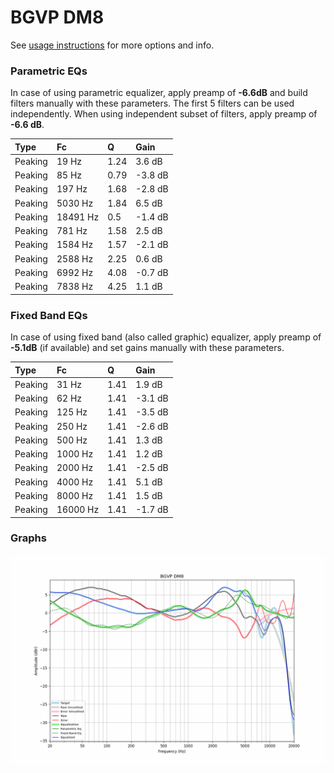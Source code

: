 # BGVP DM8
See [usage instructions](https://github.com/jaakkopasanen/AutoEq#usage) for more options and info.

### Parametric EQs
In case of using parametric equalizer, apply preamp of **-6.6dB** and build filters manually
with these parameters. The first 5 filters can be used independently.
When using independent subset of filters, apply preamp of **-6.6 dB**.

| Type    | Fc       |    Q | Gain    |
|:--------|:---------|:-----|:--------|
| Peaking | 19 Hz    | 1.24 | 3.6 dB  |
| Peaking | 85 Hz    | 0.79 | -3.8 dB |
| Peaking | 197 Hz   | 1.68 | -2.8 dB |
| Peaking | 5030 Hz  | 1.84 | 6.5 dB  |
| Peaking | 18491 Hz | 0.5  | -1.4 dB |
| Peaking | 781 Hz   | 1.58 | 2.5 dB  |
| Peaking | 1584 Hz  | 1.57 | -2.1 dB |
| Peaking | 2588 Hz  | 2.25 | 0.6 dB  |
| Peaking | 6992 Hz  | 4.08 | -0.7 dB |
| Peaking | 7838 Hz  | 4.25 | 1.1 dB  |

### Fixed Band EQs
In case of using fixed band (also called graphic) equalizer, apply preamp of **-5.1dB**
(if available) and set gains manually with these parameters.

| Type    | Fc       |    Q | Gain    |
|:--------|:---------|:-----|:--------|
| Peaking | 31 Hz    | 1.41 | 1.9 dB  |
| Peaking | 62 Hz    | 1.41 | -3.1 dB |
| Peaking | 125 Hz   | 1.41 | -3.5 dB |
| Peaking | 250 Hz   | 1.41 | -2.6 dB |
| Peaking | 500 Hz   | 1.41 | 1.3 dB  |
| Peaking | 1000 Hz  | 1.41 | 1.2 dB  |
| Peaking | 2000 Hz  | 1.41 | -2.5 dB |
| Peaking | 4000 Hz  | 1.41 | 5.1 dB  |
| Peaking | 8000 Hz  | 1.41 | 1.5 dB  |
| Peaking | 16000 Hz | 1.41 | -1.7 dB |

### Graphs
![](./BGVP%20DM8.png)